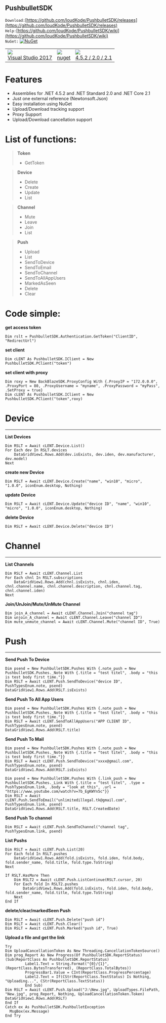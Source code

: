 ## PushbulletSDK

`Download:`[https://github.com/loudKode/PushbulletSDK/releases](https://github.com/loudKode/PushbulletSDK/releases)<br>
`Help:`[https://github.com/loudKode/PushbulletSDK/wiki](https://github.com/loudKode/PushbulletSDK/wiki)<br>
`NuGet:`
[![NuGet](https://img.shields.io/nuget/v/DeQmaTech.PushbulletSDK.svg?style=flat-square&logo=nuget)](https://www.nuget.org/packages/DeQmaTech.PushbulletSDK)<br>

<table>
<tr>
<td>
<a href="https://visualstudio.microsoft.com/vs/older-downloads/"><img src="https://i.postimg.cc/3wXQcjjG/VS2017-Banner.png"></a>
<br />
<a href="https://visualstudio.microsoft.com/vs/older-downloads/">Visual Studio 2017</a>
</td>
<td><a href="https://www.nuget.org/packages/DeQmaTech.PushbulletSDK"><img src="https://i.postimg.cc/gjYM286f/Nuget-logo1.png"></a>
<br />
<a href="https://www.nuget.org/packages/DeQmaTech.PushbulletSDK">nuget</a>
</td>
<td><a href="https://github.com/loudKode/PushbulletSDK/releases"><img src="https://i.postimg.cc/TPXsYk57/dot-net-png-7.png"></a>
<br />
<a href="https://github.com/loudKode/PushbulletSDK/releases">4.5.2 / 2.0 / 2.1</a>
</td>
</table>


# Features
* Assemblies for .NET 4.5.2 and .NET Standard 2.0 and .NET Core 2.1
* Just one external reference (Newtonsoft.Json)
* Easy installation using NuGet
* Upload/Download tracking support
* Proxy Support
* Upload/Download cancellation support

# List of functions:
> **Token**
> * GetToken

> **Device**	
> * Delete
> * Create
> * Update
> * List

> **Channel**
> * Mute
> * Leave
> * Join
> * List

> **Push**
> * Upload
> * List
> * SendToDevice
> * SendToEmail
> * SendToChannel
> * SendToAllAppUsers
> * MarkedAsSeen
> * Delete
> * Clear


# Code simple:
**get access token**
```vb.net
Dim rslt = PushbulletSDK.Authentication.GetToken("ClientID", "RedirectUrl")
```

**set client**
```vb.net
Dim cLENT As PushbulletSDK.IClient = New PushbulletSDK.PClient("token")
```

**set client with proxy**
```vb.net
Dim roxy = New BackBlazeSDK.ProxyConfig With {.ProxyIP = "172.0.0.0", .ProxyPort = 80, .ProxyUsername = "myname", .ProxyPassword = "myPass", .SetProxy = true}
Dim cLENT As PushbulletSDK.IClient = New PushbulletSDK.PClient("token",roxy)
```
# Device #

----------

**List Devices**
```vb.net
Dim RSLT = Await cLENT.Device.List()
For Each dev In RSLT.devices
    DataGridView1.Rows.Add(dev.isExists, dev.iden, dev.manufacturer, dev.model)
Next
```

**create new Device**
```vb.net
Dim RSLT = Await cLENT.Device.Create("name", "win10", "micro", "1.0.0", iconEnum.desktop, Nothing)
```

**update Device**
```vb.net
Dim RSLT = Await cLENT.Device.Update("device ID", "name", "win10", "micro", "1.0.0", iconEnum.desktop, Nothing)
```

**delete Device**
```vb.net
Dim RSLT = Await cLENT.Device.Delete("device ID")
```
# Channel #

----------

**List Channels**
```vb.net
Dim RSLT = Await cLENT.Channel.List
For Each chnl In RSLT.subscriptions
    DataGridView1.Rows.Add(chnl.isExists, chnl.iden, chnl.channel.name, chnl.channel.description, chnl.channel.tag, chnl.channel.iden)
Next
```

**Join/UnJoin/Mute/UnMute Channel**
```vb.net
Dim join_A_channel = Await cLENT.Channel.Join("channel tag")
Dim unjoin_A_channel = Await cLENT.Channel.Leave("channel ID")
Dim mute_unmute_channel = Await cLENT.Channel.Mute("channel ID", True)
```
# Push #

----------

**Send Push To Device**
```vb.net
Dim psend = New PushbulletSDK.Pushes With {.note_push = New PushbulletSDK.Pushes._Note With {.title = "test titel", .body = "this is test body first time."}}
Dim RSLT = Await cLENT.Push.SendToDevice("device ID", PushTypesEnum.note, psend)
DataGridView1.Rows.Add(RSLT.isExists)
```

**Send Push To All App Users**
```vb.net
Dim psend = New PushbulletSDK.Pushes With {.note_push = New PushbulletSDK.Pushes._Note With {.title = "test titel", .body = "this is test body first time."}}
Dim RSLT = Await cLENT.SendToAllAppUsers("APP CLIENT ID", PushTypesEnum.note, psend)
DataGridView1.Rows.Add(RSLT.title)
```

**Send Push To Mail**
```vb.net
Dim psend = New PushbulletSDK.Pushes With {.note_push = New PushbulletSDK.Pushes._Note With {.title = "test titel", .body = "this is test body first time."}}
Dim RSLT = Await cLENT.Push.SendToDevice("xxxx@gmail.com", PushTypesEnum.note, psend)
DataGridView1.Rows.Add(RSLT.isExists)

Dim psend = New PushbulletSDK.Pushes With {.link_push = New PushbulletSDK.Pushes._Link With {.title = "test titel", .type = PushTypesEnum.link, .body = "look at this", .url = "https://www.youtube.com/watch?v=7b_EgKWYn5c"}}
Dim RSLT = Await cLENT.Push.SendToEmail("unlimitedillegal.tk@gmail.com", PushTypesEnum.link, psend)
DataGridView1.Rows.Add(RSLT.title, RSLT.CreatedDate)
```

**Send Push To channel**
```vb.net
Dim RSLT = Await cLENT.Push.SendToChannel("channel tag", PushTypesEnum.link, psend)
```

**List Pushs**
```vb.net
Dim RSLT = Await cLENT.Push.List(20)
For Each fold In RSLT.pushes
    DataGridView1.Rows.Add(fold.isExists, fold.iden, fold.body, fold.sender_name, fold.title, fold.type.ToString)
Next

If RSLT.HasMore Then
    Dim RSLT2 = Await cLENT.Push.ListContinue(RSLT.cursor, 20)
    For Each fold In RSLT2.pushes
        DataGridView1.Rows.Add(fold.isExists, fold.iden, fold.body, fold.sender_name, fold.title, fold.type.ToString)
    Next
End If
```

**delete/clear/markedSeen Push**
```vb.net
Dim RSLT = Await cLENT.Push.Delete("push id")
Dim RSLT = Await cLENT.Push.Clear()
Dim RSLT = Await cLENT.Push.Marked("push id", True)
```

**Upload a file and get the link**
```vb.net
Try
Dim UploadCancellationToken As New Threading.CancellationTokenSource()
Dim prog_Report As New Progress(Of PushbulletSDK.ReportStatus)(Sub(ReportClass As PushbulletSDK.ReportStatus)
         Label1.Text = String.Format("{0}/{1}", (ReportClass.BytesTransferred), (ReportClass.TotalBytes))
         ProgressBar1.Value = CInt(ReportClass.ProgressPercentage)
         Label2.Text = If(CStr(ReportClass.TextStatus) Is Nothing, "Uploading...", CStr(ReportClass.TextStatus))
         End Sub)
Dim RSLT = Await cLENT.Push.Upload("J:\New.jpg", UploadTypes.FilePath, "New.jpg", prog_Report, Nothing, UploadCancellationToken.Token)
DataGridView1.Rows.Add(RSLT)
End If
Catch ex As PushbulletSDK.PushbulletException
  MsgBox(ex.Message)
End Try
```
